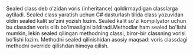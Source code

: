 Sealed class deb o'zidan voris (inheritance) qoldirmaydigan classlarga aytiladi. Sealed class yaratish uchun C# dasturlash tilida class yozuvidan oldin sealed kalit so'zini yozish lozim. Sealed kalit so'zi kompilyator uchun bu classdan voris olib bo'lmasligini bildiradi.Methodlar ham sealed bo'lishi mumkin, lekin sealed qilingan methodning classi, biror-bir classning vorisi bo'lishi lozim. Methodni sealed qilinishidan asosiy maqsad: voris classdagi methodni override qilishdan himoya qilish.
